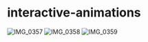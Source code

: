 # interactive-animations

![IMG_0357](https://user-images.githubusercontent.com/4557961/64529754-35b9ce00-d329-11e9-8801-6f17408f46f1.jpeg)
![IMG_0358](https://user-images.githubusercontent.com/4557961/64529769-3d797280-d329-11e9-838c-f3cea3706091.jpeg)
![IMG_0359](https://user-images.githubusercontent.com/4557961/64529773-40746300-d329-11e9-8b2a-41bbf14a868c.jpeg)
